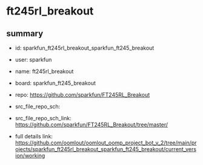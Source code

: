 # ft245rl_breakout
 
## summary 
* id: sparkfun_ft245rl_breakout_sparkfun_ft245_breakout
* user: sparkfun
* name: ft245rl_breakout
* board: sparkfun_ft245_breakout
* repo: https://github.com/sparkfun/FT245RL_Breakout



* src_file_repo_sch: 
* src_file_repo_sch_link: https://github.com/sparkfun/FT245RL_Breakout/tree/master/
* full details link: https://github.com/oomlout/oomlout_oomp_project_bot_v_2/tree/main/projects/sparkfun_ft245rl_breakout_sparkfun_ft245_breakout/current_version/working  







